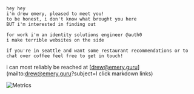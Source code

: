 ```

hey hey
i'm drew emery, pleased to meet you!
to be honest, i don't know what brought you here
BUT i'm interested in finding out

for work i'm an identity solutions engineer @auth0
i make terrible websites on the side

if you're in seattle and want some restaurant recommendations or to chat over coffee feel free to get in touch!

```

i can most reliably be reached at [drew@emery.guru](mailto:drew@emery.guru?subject=I click markdown links)


![Metrics](https://metrics.lecoq.io/ethinallen?template=classic&base.community=0&stars=1&habits=1&pagespeed=1&skyline=1&introduction=1&lines=1&stars.limit=4&habits.from=200&habits.days=14&habits.facts=true&habits.charts=false&habits.trim=false&introduction.title=true&skyline.year=current-year&skyline.frames=60&skyline.quality=0.5&skyline.compatibility=false&pagespeed.url=https%3A%2F%2Fwww.andrewemery.io&pagespeed.detailed=true&pagespeed.screenshot=true&config.timezone=America%2FNew_York)
